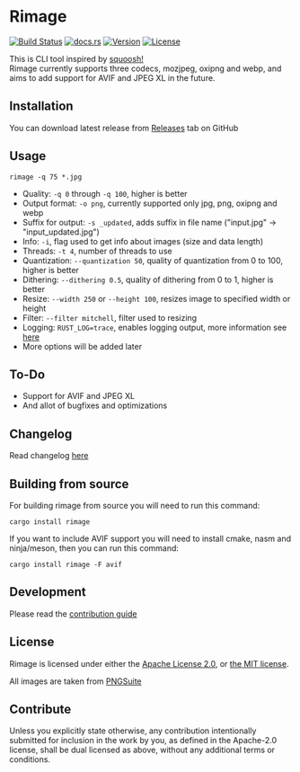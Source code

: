 # Rimage

[![Build Status](https://img.shields.io/github/actions/workflow/status/SalOne22/rimage/rimage.yml?label=rimage&style=flat-square)](https://github.com/SalOne22/rimage/actions?query=branch%3Amain+)
[![docs.rs](https://img.shields.io/docsrs/rimage/latest?style=flat-square)](https://docs.rs/rimage)
[![Version](https://img.shields.io/crates/v/rimage?style=flat-square)](https://crates.io/crates/rimage)
[![License](https://img.shields.io/crates/l/rimage?style=flat-square)](https://github.com/SalOne22/rimage)

This is CLI tool inspired by [squoosh!](https://squoosh.app/)  
Rimage currently supports three codecs, mozjpeg, oxipng and webp, and aims to add support for AVIF and JPEG XL in the future.

## Installation

You can download latest release from [Releases](https://github.com/SalOne22/rimage/releases) tab on GitHub

## Usage

```
rimage -q 75 *.jpg
```

- Quality: `-q 0` through `-q 100`, higher is better
- Output format: `-o png`, currently supported only jpg, png, oxipng and webp
- Suffix for output: `-s _updated`, adds suffix in file name ("input.jpg" -> "input_updated.jpg")
- Info: `-i`, flag used to get info about images (size and data length)
- Threads: `-t 4`, number of threads to use
- Quantization: `--quantization 50`, quality of quantization from 0 to 100, higher is better
- Dithering: `--dithering 0.5`, quality of dithering from 0 to 1, higher is better
- Resize: `--width 250` or `--height 100`, resizes image to specified width or height
- Filter: `--filter mitchell`, filter used to resizing
- Logging: `RUST_LOG=trace`, enables logging output, more information see [here](https://docs.rs/env_logger/latest/env_logger/)
- More options will be added later

## To-Do

- Support for AVIF and JPEG XL
- And allot of bugfixes and optimizations

## Changelog

Read changelog [here](CHANGELOG.md)

## Building from source

For building rimage from source you will need to run this command:

```
cargo install rimage
```

If you want to include AVIF support you will need to install cmake, nasm and ninja/meson, then you can run this command:

```
cargo install rimage -F avif
```

## Development

Please read the [contribution guide](CONTRIBUTING.md)

## License

Rimage is licensed under either the [Apache License 2.0](https://www.apache.org/licenses/LICENSE-2.0), or [the MIT license](https://opensource.org/licenses/MIT).

All images are taken from [PNGSuite](http://www.schaik.com/pngsuite/)

## Contribute

Unless you explicitly state otherwise, any contribution intentionally submitted for inclusion in the work by you, as defined in the Apache-2.0 license, shall be dual licensed as above, without any additional terms or conditions.
